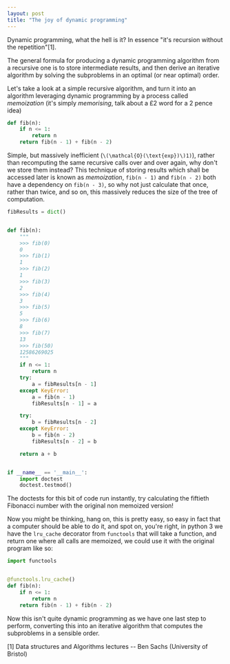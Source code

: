 ```yaml
---
layout: post
title: "The joy of dynamic programming"
---
```


Dynamic programming, what the hell is it? In essence "it's recursion without the
repetition"[1]. 

The general formula for producing a dynamic programming algorithm from a
recursive one is to store intermediate results, and then derive an iterative
algorithm by solving the subproblems in an optimal (or near optimal) order.

Let's take a look at a simple recursive algorithm, and turn it into an algorithm
leveraging dynamic programming by a process called *memoization* (it's simply
*memorising*, talk about a £2 word for a 2 pence idea)

```python
def fib(n):
    if n <= 1:
        return n
    return fib(n - 1) + fib(n - 2)
```

Simple, but massively inefficient (`\(\mathcal{O}(\text{exp})\)1)`), rather than
recomputing the same recursive calls over and over again, why don't we store
them instead? This technique of storing results which shall be accessed later is
known as *memoization*, `fib(n - 1)` and `fib(n - 2)` both have a dependency on
`fib(n - 3)`, so why not just calculate that once, rather than twice, and so on,
this massively reduces the size of the tree of computation.

```python
fibResults = dict()


def fib(n):
    """
    >>> fib(0)
    0
    >>> fib(1)
    1
    >>> fib(2)
    1
    >>> fib(3)
    2
    >>> fib(4)
    3
    >>> fib(5)
    5
    >>> fib(6)
    8
    >>> fib(7)
    13
    >>> fib(50)
    12586269025
    """
    if n <= 1:
        return n
    try:
        a = fibResults[n - 1]
    except KeyError:
        a = fib(n - 1)
        fibResults[n - 1] = a

    try:
        b = fibResults[n - 2]
    except KeyError:
        b = fib(n - 2)
        fibResults[n - 2] = b

    return a + b


if __name__ == '__main__':
    import doctest
    doctest.testmod()
```

The doctests for this bit of code run instantly, try calculating the fiftieth
Fibonacci number with the original non memoized version!

Now you might be thinking, hang on, this is pretty easy, so easy in fact that a
computer should be able to do it, and spot on, you're right, in python 3 we have
the `lru_cache` decorator from `functools` that will take a function, and return
one where all calls are memoized, we could use it with the original program like
so:

```python
import functools


@functools.lru_cache()
def fib(n):
    if n <= 1:
        return n
    return fib(n - 1) + fib(n - 2)
```

Now this isn't quite dynamic programming as we have one last step to perform,
converting this into an iterative algorithm that computes the subproblems in a
sensible order.

    

[1] Data structures and Algorithms lectures -- Ben Sachs (University of Bristol)
